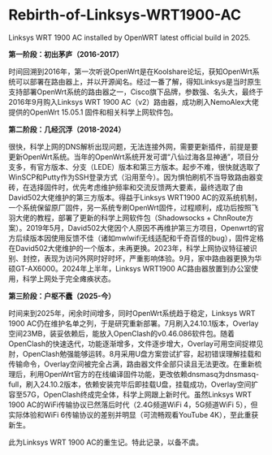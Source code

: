 # Rebirth-of-Linksys-WRT1900-AC
Linksys WRT 1900 AC installed by OpenWRT latest official build in 2025.


**第一阶段：初出茅庐（2016-2017）**

时间回溯到2016年，第一次听说OpenWrt是在Koolshare论坛，获知OpenWrt系统可以部署在路由器上，并以开源闻名。经过一番了解，得知Linksys是当时原生支持部署OpenWrt系统的路由器之一，Cisco旗下品牌，参数强、名头大，最终于2016年9月购入Linksys WRT 1900 AC（v2）路由器，成功刷入NemoAlex大佬提供的OpenWrt 15.05.1 固件和相关科学上网软件包。

**第二阶段：几经沉浮（2018-2024）**

很快，科学上网的DNS解析出现问题，无法连接外网，需要更新插件，前提是要更新OpenWrt系统。当年的OpenWrt系统开发可谓“八仙过海各显神通”，项目分支多，有官方版本、分支（LEDE）版本和第三方版本。起步不难，很快就选取了WinSCP和Putty作为SSH登录方式（沿用至今）。因为惧怕刷机不当导致路由器变砖，在选择固件时，优先考虑维护频率和交流反馈两大要素，最终选取了由David502大佬维护的第三方版本。得益于Linksys WRT1900 AC的双系统机制，一个系统保留原厂固件，另一系统专刷OpenWrt固件，过程顺利，成功后按照飞羽大佬的教程，部署了更新的科学上网软件包（Shadowsocks + ChnRoute方案）。2019年5月，David502大佬因个人原因不再维护第三方项目，Openwrt的官方后续版本因使用反馈不佳（诸如mwlwifi无线适配和千奇百怪的bug），固件定格在David502大佬维护的一个版本，未再更换。2023年，科学上网协议特征被识别、封控，表现为访问外网时好时坏，严重影响体验。9月，家中路由器更换为华硕GT-AX6000。2024年上半年，Linksys WRT1900 AC路由器放置到办公室使用，科学上网处于完全瘫痪状态。

**第三阶段：户枢不蠹（2025-今）**

时间来到2025年，闲余时间增多，同时OpenWrt系统趋于稳定，Linksys WRT 1900 AC仍在维护名单之列，于是研究重新部署。7月刷入24.10.1版本，Overlay空间23MB，装妥依赖后，能放入OpenClash的v0.46.086软件包。随着OpenClash的快速迭代，功能逐渐增多，文件逐步增大，Overlay可用空间捉襟见肘，OpenClash勉强能够运转。8月采用U盘方案尝试扩容，起初错误理解挂载和传输命令，Overlay空间被完全占满，路由器文件全部只读且无法更改。在重新梳理后，利用OpenWrt官方的在线编译固件功能，更改依赖dnsmasq为dnsmasq-full，刷入24.10.2版本，依赖安装完毕后即挂载U盘，挂载成功，Overlay空间扩容至57G，OpenClash终成完全体，科学上网跟上新时代。虽然Linksys WRT 1900 AC的WiFi传输协议已然落后时代（2.4G频道WiFi 4，5G频道WiFi 5），但实际体验和WiFi 6传输协议的差别并明显（可流畅观看YouTube 4K），至此重获新生。

此为Linksys WRT 1900 AC的重生记。特此记录，以备不虞。
